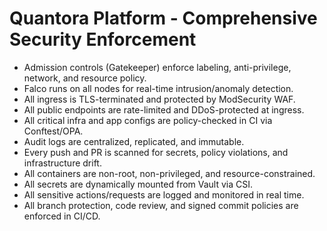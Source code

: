 # Quantora Platform - Comprehensive Security Enforcement

- Admission controls (Gatekeeper) enforce labeling, anti-privilege, network, and resource policy.
- Falco runs on all nodes for real-time intrusion/anomaly detection.
- All ingress is TLS-terminated and protected by ModSecurity WAF.
- All public endpoints are rate-limited and DDoS-protected at ingress.
- All critical infra and app configs are policy-checked in CI via Conftest/OPA.
- Audit logs are centralized, replicated, and immutable.
- Every push and PR is scanned for secrets, policy violations, and infrastructure drift.
- All containers are non-root, non-privileged, and resource-constrained.
- All secrets are dynamically mounted from Vault via CSI.
- All sensitive actions/requests are logged and monitored in real time.
- All branch protection, code review, and signed commit policies are enforced in CI/CD.